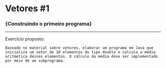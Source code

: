 # Vetores #1

### {Construindo o primeiro programa}
***

Exercício proposto:

    Baseado no material sobre vetores, elaborar um programa em Java que inicializa um vetor de 10 elementos do tipo double e calcula a média aritmética desses elementos. O cálculo da média deve ser implementado por meio de um subprograma.